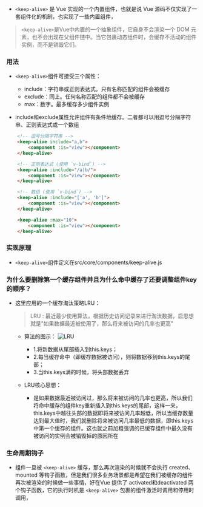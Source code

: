 - ```<keep-alive>``` 是 Vue 实现的一个内置组件，也就是说 Vue 源码不仅实现了一套组件化的机制，也实现了一些内置组件，

> ```<keep-alive>```是Vue中内置的一个抽象组件，它自身不会渲染一个 DOM 元素，也不会出现在父组件链中。当它包裹动态组件时，会缓存不活动的组件实例，而不是销毁它们。

### 用法

- ```<keep-alive>```组件可接受三个属性：
  - include：字符串或正则表达式。只有名称匹配的组件会被缓存
  - exclude：同上。任何名称匹配的组件都不会被缓存
  - max：数字。最多缓存多少组件实例

- include和exclude属性允许组件有条件地缓存。二者都可以用逗号分隔字符串、正则表达式或一个数组

```html
    <!-- 逗号分隔字符串 -->
    <keep-alive include="a,b">
        <component :is="view"></component>
    </keep-alive>

    <!-- 正则表达式 (使用 `v-bind`) -->
    <keep-alive :include="/a|b/">
        <component :is="view"></component>
    </keep-alive>

    <!-- 数组 (使用 `v-bind`) -->
    <keep-alive :include="['a', 'b']">
        <component :is="view"></component>
    </keep-alive>

    <keep-alive :max="10">
        <component :is="view"></component>
    </keep-alive>
```

### 实现原理

- ```<keep-alive>```组件定义在src/core/components/keep-alive.js



### 为什么要删除第一个缓存组件并且为什么命中缓存了还要调整组件key的顺序？
- 这里应用的一个缓存淘汰策略LRU：
  > LRU : 最近最少使用算法，根据历史访问记录来进行淘汰数据，启思想就是"如果数据最近被使用了，那么将来被访问的几率也更高"

  - 算法的图示：
  ![LRU](https://vue-js.com/learn-vue/assets/img/3.bfadecb3.png)

    - 1.将新数据从尾部插入到this.keys；
    - 2.每当缓存命中（即缓存数据被访问），则将数据移到this.keys的尾部；
    - 3.当this.keys满的时候，将头部数据丢弃

  - LRU核心思想：
    - 是如果数据最近被访问过，那么将来被访问的几率也更高，所以我们将命中缓存的组件key重新插入到this.keys的尾部，这样一来，this.keys中越往头部的数据即将来被访问几率越低，所以当缓存数量达到最大值时，我们就删除将来被访问几率最低的数据，即this.keys中第一个缓存的组件。这也就之前加粗强调的已缓存组件中最久没有被访问的实例会被销毁掉的原因所在


### 生命周期钩子

- 组件一旦被 ```<keep-alive>``` 缓存，那么再次渲染的时候就不会执行 created、mounted 等钩子函数，但是我们很多业务场景都是希望在我们被缓存的组件再次被渲染的时候做一些事情，好在Vue 提供了 activated和deactivated 两个钩子函数，它的执行时机是 ```<keep-alive>``` 包裹的组件激活时调用和停用时调用，